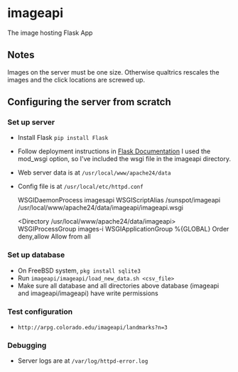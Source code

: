 # imageapi
The image hosting Flask App

## Notes
Images on the server must be one size. Otherwise qualtrics rescales the images and the click locations are screwed up.

## Configuring the server from scratch

### Set up server

- Install Flask `pip install Flask`
- Follow deployment instructions in [Flask Documentation](https://flask.palletsprojects.com/en/1.1.x/deploying/#deployment) I used the mod_wsgi option, so I've included the wsgi file in the imageapi directory.
- Web server data is at `/usr/local/www/apache24/data`
- Config file is at `/usr/local/etc/httpd.conf`

    WSGIDaemonProcess imagesapi
    WSGIScriptAlias /sunspot/imageapi /usr/local/www/apache24/data/imageapi/imageapi.wsgi

    <Directory /usr/local/www/apache24/data/imageapi>
        WSGIProcessGroup images-i
        WSGIApplicationGroup %{GLOBAL}
        Order deny,allow
        Allow from all
    </Directory>

### Set up database

- On FreeBSD system, `pkg install sqlite3`
- Run `imageapi/imageapi/load_new_data.sh <csv_file>`
- Make sure all database and all directories above database (imageapi and imageapi/imageapi) have write permissions

### Test configuration

- `http://arpg.colorado.edu/imageapi/landmarks?n=3`

### Debugging 
 
- Server logs are at `/var/log/httpd-error.log` 

